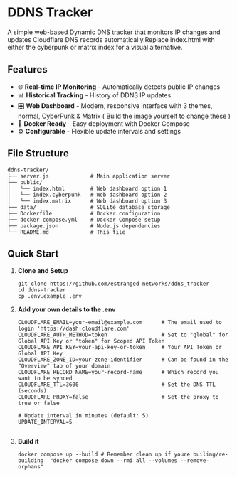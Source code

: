 # DDNS Tracker

A simple web-based Dynamic DNS tracker that monitors IP changes and updates Cloudflare DNS records automatically.Replace index.html with either the cyberpunk or matrix index for a visual alternative.

## Features

- 🌐 **Real-time IP Monitoring** - Automatically detects public IP changes
- 📊 **Historical Tracking** - History of DDNS IP updates
- 🎛️ **Web Dashboard** - Modern, responsive interface with 3 themes, normal, CyberPunk & Matrix ( Build the image yourself to change these )
- 🐳 **Docker Ready** - Easy deployment with Docker Compose
- ⚙️ **Configurable** - Flexible update intervals and settings

## File Structure
```
ddns-tracker/
├── server.js             # Main application server
├── public/
│   └── index.html        # Web dashboard option 1
│   └── index.cyberpunk   # Web dashboard option 2
│   └── index.matrix      # Web dashboard option 3
├── data/                 # SQLite database storage
├── Dockerfile            # Docker configuration
├── docker-compose.yml    # Docker Compose setup
├── package.json          # Node.js dependencies
└── README.md             # This file
```
## Quick Start


1. **Clone and Setup**

   ```
   git clone https://github.com/estranged-networks/ddns_tracker
   cd ddns-tracker
   cp .env.example .env
   ```
   
2. **Add your own details to the .env**
    ```
    CLOUDFLARE_EMAIL=your-email@example.com      # The email used to login 'https://dash.cloudflare.com'
    CLOUDFLARE_AUTH_METHOD=token                 # Set to "global" for Global API Key or "token" for Scoped API Token
    CLOUDFLARE_API_KEY=your-api-key-or-token     # Your API Token or Global API Key
    CLOUDFLARE_ZONE_ID=your-zone-identifier      # Can be found in the "Overview" tab of your domain
    CLOUDFLARE_RECORD_NAME=your-record-name      # Which record you want to be synced
    CLOUDFLARE_TTL=3600                          # Set the DNS TTL (seconds)
    CLOUDFLARE_PROXY=false                       # Set the proxy to true or false

    # Update interval in minutes (default: 5)
    UPDATE_INTERVAL=5
                       
    ```
3. **Build it**
     ```
     docker compose up --build # Remember clean up if youre builing/re-building  "docker compose down --rmi all --volumes --remove-orphans" 

     ```
   
